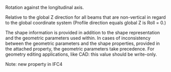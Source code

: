 Rotation against the longitudinal axis.


<!-- comment -->


Relative to the global Z direction for all beams that are non-vertical in regard to the global coordinate system (Profile direction equals global Z is Roll = 0.)


The shape information is provided in addition to the shape representation and the geometric parameters used within. In cases of inconsistency between the geometric parameters and the shape properties, provided in the attached property, the geometric parameters take precedence. For geometry editing applications, like CAD: this value should be write-only.


Note: new property in IFC4
